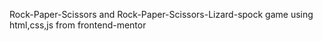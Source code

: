 Rock-Paper-Scissors and Rock-Paper-Scissors-Lizard-spock game using html,css,js
from frontend-mentor 
